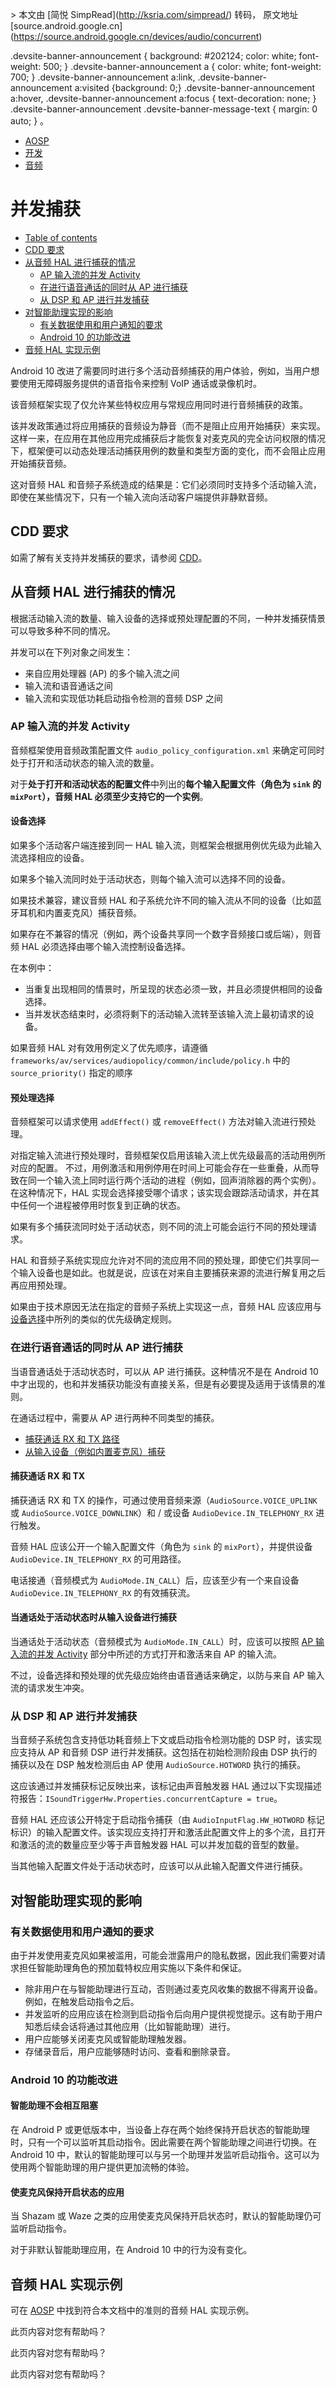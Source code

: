 \> 本文由 \[简悦 SimpRead\](http://ksria.com/simpread/) 转码， 原文地址 \[source.android.google.cn\](https://source.android.google.cn/devices/audio/concurrent)

 .devsite-banner-announcement { background: #202124; color: white; font-weight: 500; } .devsite-banner-announcement a { color: white; font-weight: 700; } .devsite-banner-announcement a:link, .devsite-banner-announcement a:visited {background: 0;} .devsite-banner-announcement a:hover, .devsite-banner-announcement a:focus { text-decoration: none; } .devsite-banner-announcement .devsite-banner-message-text { margin: 0 auto; } 。

*   [AOSP](/)
*   [开发](/devices)
*   [音频](/devices/audio)

并发捕获
====

*   [Table of contents](#top_of_page)
*   [CDD 要求](#cdd-requirements)
*   [从音频 HAL 进行捕获的情况](#capture-situations-from-audio-hal)
    *   [AP 输入流的并发 Activity](#concurrent-activity-of-ap-input-streams)
    *   [在进行语音通话的同时从 AP 进行捕获](#concurrent-voice-call-and-capture-from-ap)
    *   [从 DSP 和 AP 进行并发捕获](#concurrent-capture-from-dsp-and-ap)
*   [对智能助理实现的影响](#implication-for-assistant-implementations)
    *   [有关数据使用和用户通知的要求](#requirements)
    *   [Android 10 的功能改进](#functional-improvements-for-android-10)
*   [音频 HAL 实现示例](#sample-audio-hal-implementation)

Android 10 改进了需要同时进行多个活动音频捕获的用户体验，例如，当用户想要使用无障碍服务提供的语音指令来控制 VoIP 通话或录像机时。

该音频框架实现了仅允许某些特权应用与常规应用同时进行音频捕获的政策。

该并发政策通过将应用捕获的音频设为静音（而不是阻止应用开始捕获）来实现。这样一来，在应用在其他应用完成捕获后才能恢复对麦克风的完全访问权限的情况下，框架便可以动态处理活动捕获用例的数量和类型方面的变化，而不会阻止应用开始捕获音频。

这对音频 HAL 和音频子系统造成的结果是：它们必须同时支持多个活动输入流，即使在某些情况下，只有一个输入流向活动客户端提供非静默音频。

CDD 要求
------

如需了解有关支持并发捕获的要求，请参阅 [CDD](/compatibility/android-cdd)。

从音频 HAL 进行捕获的情况
---------------

根据活动输入流的数量、输入设备的选择或预处理配置的不同，一种并发捕获情景可以导致多种不同的情况。

并发可以在下列对象之间发生：

*   来自应用处理器 (AP) 的多个输入流之间
*   输入流和语音通话之间
*   输入流和实现低功耗启动指令检测的音频 DSP 之间

### AP 输入流的并发 Activity

音频框架使用音频政策配置文件 `audio_policy_configuration.xml` 来确定可同时处于打开和活动状态的输入流的数量。

对于**处于打开和活动状态的配置文件**中列出的**每个输入配置文件（角色为 `sink` 的 `mixPort`），音频 HAL 必须至少支持它的一个实例**。

#### 设备选择

如果多个活动客户端连接到同一 HAL 输入流，则框架会根据用例优先级为此输入流选择相应的设备。

如果多个输入流同时处于活动状态，则每个输入流可以选择不同的设备。

如果技术兼容，建议音频 HAL 和子系统允许不同的输入流从不同的设备（比如蓝牙耳机和内置麦克风）捕获音频。

如果存在不兼容的情况（例如，两个设备共享同一个数字音频接口或后端），则音频 HAL 必须选择由哪个输入流控制设备选择。

在本例中：

*   当重复出现相同的情景时，所呈现的状态必须一致，并且必须提供相同的设备选择。
*   当并发状态结束时，必须将剩下的活动输入流转至该输入流上最初请求的设备。

如果音频 HAL 对有效用例定义了优先顺序，请遵循 `frameworks/av/services/audiopolicy/common/include/policy.h` 中的 `source_priority()` 指定的顺序

#### 预处理选择

音频框架可以请求使用 `addEffect()` 或 `removeEffect()` 方法对输入流进行预处理。

对指定输入流进行预处理时，音频框架仅启用该输入流上优先级最高的活动用例所对应的配置。 不过，用例激活和用例停用在时间上可能会存在一些重叠，从而导致在同一个输入流上同时运行两个活动的进程（例如，回声消除器的两个实例）。在这种情况下，HAL 实现会选择接受哪个请求；该实现会跟踪活动请求，并在其中任何一个进程被停用时恢复到正确的状态。

如果有多个捕获流同时处于活动状态，则不同的流上可能会运行不同的预处理请求。

HAL 和音频子系统实现应允许对不同的流应用不同的预处理，即使它们共享同一个输入设备也是如此。也就是说，应该在对来自主要捕获来源的流进行解复用之后再应用预处理。

如果由于技术原因无法在指定的音频子系统上实现这一点，音频 HAL 应该应用与[设备选择](#device-selection)中所列的类似的优先级确定规则。

### 在进行语音通话的同时从 AP 进行捕获

当语音通话处于活动状态时，可以从 AP 进行捕获。这种情况不是在 Android 10 中才出现的，也和并发捕获功能没有直接关系，但是有必要提及适用于该情景的准则。

在通话过程中，需要从 AP 进行两种不同类型的捕获。

*   [捕获通话 RX 和 TX 路径](#capturing-call-rx-and-tx)
*   [从输入设备（例如内置麦克风）捕获](#capturing-from-input-devices-when-a-call-is-active)

#### 捕获通话 RX 和 TX

捕获通话 RX 和 TX 的操作，可通过使用音频来源（`AudioSource.VOICE_UPLINK` 或 `AudioSource.VOICE_DOWNLINK`）和 / 或设备 `AudioDevice.IN_TELEPHONY_RX` 进行触发。

音频 HAL 应该公开一个输入配置文件（角色为 `sink` 的 `mixPort`），并提供设备 `AudioDevice.IN_TELEPHONY_RX` 的可用路径。

电话接通（音频模式为 `AudioMode.IN_CALL`）后，应该至少有一个来自设备 `AudioDevice.IN_TELEPHONY_RX` 的有效捕获流。

#### 当通话处于活动状态时从输入设备进行捕获

当通话处于活动状态（音频模式为 `AudioMode.IN_CALL`）时，应该可以按照 [AP 输入流的并发 Activity](#concurrent-activity-of-ap-input-streams) 部分中所述的方式打开和激活来自 AP 的输入流。

不过，设备选择和预处理的优先级应始终由语音通话来确定，以防与来自 AP 输入流的请求发生冲突。

### 从 DSP 和 AP 进行并发捕获

当音频子系统包含支持低功耗音频上下文或启动指令检测功能的 DSP 时，该实现应支持从 AP 和音频 DSP 进行并发捕获。这包括在初始检测阶段由 DSP 执行的捕获以及在 DSP 触发检测后由 AP 使用 `AudioSource.HOTWORD` 执行的捕获。

这应该通过并发捕获标记反映出来，该标记由声音触发器 HAL 通过以下实现描述符报告：`ISoundTriggerHw.Properties.concurrentCapture = true`。

音频 HAL 还应该公开特定于启动指令捕获（由 `AudioInputFlag.HW_HOTWORD` 标记标识）的输入配置文件。该实现应支持打开和激活此配置文件上的多个流，且打开和激活的流的数量应至少等于声音触发器 HAL 可以并发加载的音型的数量。

当其他输入配置文件处于活动状态时，应该可以从此输入配置文件进行捕获。

对智能助理实现的影响
----------

### 有关数据使用和用户通知的要求

由于并发使用麦克风如果被滥用，可能会泄露用户的隐私数据，因此我们需要对请求担任智能助理角色的预加载特权应用实施以下条件和保证。

*   除非用户在与智能助理进行互动，否则通过麦克风收集的数据不得离开设备。例如，在触发启动指令之后。
*   并发监听的应用应该在检测到启动指令后向用户提供视觉提示。这有助于用户知悉后续会话将通过其他应用（比如智能助理）进行。
*   用户应能够关闭麦克风或智能助理触发器。
*   存储录音后，用户应能够随时访问、查看和删除录音。

### Android 10 的功能改进

#### 智能助理不会相互阻塞

在 Android P 或更低版本中，当设备上存在两个始终保持开启状态的智能助理时，只有一个可以监听其启动指令。因此需要在两个智能助理之间进行切换。在 Android 10 中，默认的智能助理可以与另一个助理并发监听启动指令。这可以为使用两个智能助理的用户提供更加流畅的体验。

#### 使麦克风保持开启状态的应用

当 Shazam 或 Waze 之类的应用使麦克风保持开启状态时，默认的智能助理仍可监听启动指令。

对于非默认智能助理应用，在 Android 10 中的行为没有变化。

音频 HAL 实现示例
-----------

可在 [AOSP](https://android.googlesource.com/platform/hardware/qcom/audio/+/refs/heads/master) 中找到符合本文档中的准则的音频 HAL 实现示例。

此页内容对您有帮助吗？

此页内容对您有帮助吗？

此页内容对您有帮助吗？